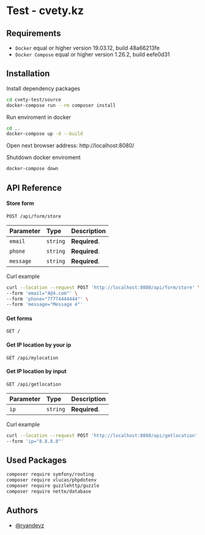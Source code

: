 # Test - cvety.kz

## Requirements
- `Docker` equal or higher version 19.03.12, build 48a66213fe
- `Docker Compose` equal or higher version 1.26.2, build eefe0d31 

## Installation
Install dependency packages
```bash
cd cvety-test/source
docker-compose run --rm composer install
```

Run enviroment in docker
```bash
cd ..
docker-compose up -d --build
```
Open next browser address: http://localhost:8080/

Shutdown docker enviroment
```bash
docker-compose down
```
## API Reference

#### Store form

```http
POST /api/form/store
```

| Parameter | Type     | Description                       |
| :-------- | :------- | :-------------------------------- |
| `email`   | `string` | **Required**.                     |
| `phone`   | `string` | **Required**.                     |
| `message` | `string` | **Required**.                     |

Curl example
```bash
curl --location --request POST 'http://localhost:8080/api/form/store' \
--form 'email="4@4.com"' \
--form 'phone="77774444444"' \
--form 'message="Message 4"'
```

#### Get forms

```http
GET /
```

#### Get IP location by your ip

```http
GET /api/mylocation
```

#### Get IP location by input

```http
GET /api/getlocation
```

| Parameter | Type     | Description                       |
| :-------- | :------- | :-------------------------------- |
| `ip`      | `string` | **Required**.                     |

Curl example
```bash
curl --location --request POST 'http://localhost:8080/api/getlocation' \
--form 'ip="8.8.8.8"'
```

## Used Packages
```bash
composer require symfony/routing
composer require vlucas/phpdotenv
composer require guzzlehttp/guzzle
composer require nette/database
```

## Authors
- [@ryandevz](https://github.com/ryandevz)